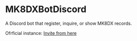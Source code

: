 # MK8DXBotDiscord

A Discord bot that register, inquire, or show MK8DX records.

Ofrficial instance: [Invite from here](https://discord.com/api/oauth2/authorize?client_id=1197118650046492702&permissions=1067299687424&scope=bot+applications.commands)
